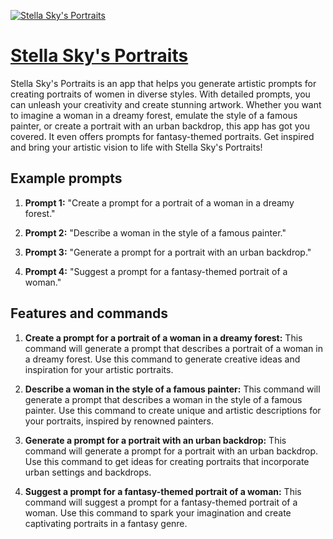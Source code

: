 [![Stella Sky's Portraits](https://files.oaiusercontent.com/file-WNMgX94jTmUKdfGt6R2kK4gL?se=2123-10-17T18%3A55%3A16Z&sp=r&sv=2021-08-06&sr=b&rscc=max-age%3D31536000%2C%20immutable&rscd=attachment%3B%20filename%3DBildschirmfoto%25202023-11-10%2520um%252020.37.23.png&sig=tNDpfjm10Fpb/0QtRkCivP/Vs1DWhYoj7r05U9sYQPA%3D)](https://chat.openai.com/g/g-pw9VYpr1w-stella-sky-s-portraits)

# [Stella Sky's Portraits](https://chat.openai.com/g/g-pw9VYpr1w-stella-sky-s-portraits)

Stella Sky's Portraits is an app that helps you generate artistic prompts for creating portraits of women in diverse styles. With detailed prompts, you can unleash your creativity and create stunning artwork. Whether you want to imagine a woman in a dreamy forest, emulate the style of a famous painter, or create a portrait with an urban backdrop, this app has got you covered. It even offers prompts for fantasy-themed portraits. Get inspired and bring your artistic vision to life with Stella Sky's Portraits!

## Example prompts

1. **Prompt 1:** "Create a prompt for a portrait of a woman in a dreamy forest."

2. **Prompt 2:** "Describe a woman in the style of a famous painter."

3. **Prompt 3:** "Generate a prompt for a portrait with an urban backdrop."

4. **Prompt 4:** "Suggest a prompt for a fantasy-themed portrait of a woman."


## Features and commands

1. **Create a prompt for a portrait of a woman in a dreamy forest:** This command will generate a prompt that describes a portrait of a woman in a dreamy forest. Use this command to generate creative ideas and inspiration for your artistic portraits.

2. **Describe a woman in the style of a famous painter:** This command will generate a prompt that describes a woman in the style of a famous painter. Use this command to create unique and artistic descriptions for your portraits, inspired by renowned painters.

3. **Generate a prompt for a portrait with an urban backdrop:** This command will generate a prompt for a portrait with an urban backdrop. Use this command to get ideas for creating portraits that incorporate urban settings and backdrops.

4. **Suggest a prompt for a fantasy-themed portrait of a woman:** This command will suggest a prompt for a fantasy-themed portrait of a woman. Use this command to spark your imagination and create captivating portraits in a fantasy genre.